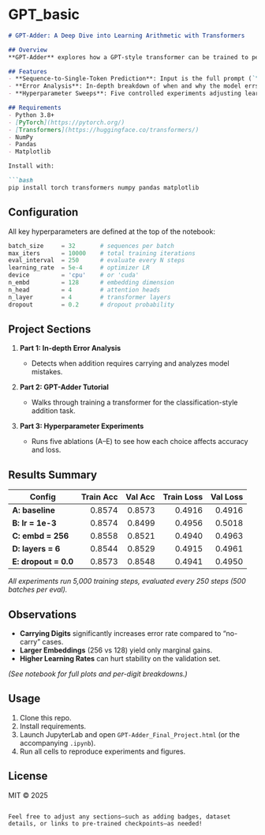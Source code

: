 # GPT_basic



````markdown
# GPT-Adder: A Deep Dive into Learning Arithmetic with Transformers

## Overview  
**GPT-Adder** explores how a GPT-style transformer can be trained to perform integer addition as a classification task—mapping complete “_a + b =_” prompts directly to their numeric sum. Rather than the usual autoregressive, token-by-token generation, we treat each addition problem as a single-step classification, where every possible answer is its own class. :contentReference[oaicite:0]{index=0}

## Features  
- **Sequence-to-Single-Token Prediction**: Input is the full prompt (`"2+3="`), output is a single token (`"5"`). :contentReference[oaicite:1]{index=1}  
- **Error Analysis**: In-depth breakdown of when and why the model errs, including “carry” cases.  
- **Hyperparameter Sweeps**: Five controlled experiments adjusting learning rate, embedding size, number of layers, and dropout.  

## Requirements  
- Python 3.8+  
- [PyTorch](https://pytorch.org/)  
- [Transformers](https://huggingface.co/transformers/)  
- NumPy  
- Pandas  
- Matplotlib  

Install with:

```bash
pip install torch transformers numpy pandas matplotlib
````

## Configuration

All key hyperparameters are defined at the top of the notebook:

```python
batch_size     = 32       # sequences per batch  
max_iters      = 10000    # total training iterations  
eval_interval  = 250      # evaluate every N steps  
learning_rate  = 5e-4     # optimizer LR  
device         = 'cpu'    # or 'cuda'  
n_embd         = 128      # embedding dimension  
n_head         = 4        # attention heads  
n_layer        = 4        # transformer layers  
dropout        = 0.2      # dropout probability  
```



## Project Sections

1. **Part 1: In-depth Error Analysis**

   * Detects when addition requires carrying and analyzes model mistakes.

2. **Part 2: GPT-Adder Tutorial**

   * Walks through training a transformer for the classification-style addition task.

3. **Part 3: Hyperparameter Experiments**

   * Runs five ablations (A–E) to see how each choice affects accuracy and loss.

## Results Summary

| Config               | Train Acc | Val Acc | Train Loss | Val Loss |
| -------------------- | --------: | ------: | ---------: | -------: |
| **A: baseline**      |    0.8574 |  0.8573 |     0.4916 |   0.4916 |
| **B: lr = 1e-3**     |    0.8574 |  0.8499 |     0.4956 |   0.5018 |
| **C: embd = 256**    |    0.8558 |  0.8521 |     0.4940 |   0.4963 |
| **D: layers = 6**    |    0.8544 |  0.8529 |     0.4915 |   0.4961 |
| **E: dropout = 0.0** |    0.8573 |  0.8548 |     0.4941 |   0.4950 |

*All experiments run 5,000 training steps, evaluated every 250 steps (500 batches per eval).*&#x20;

## Observations

* **Carrying Digits** significantly increases error rate compared to “no-carry” cases.
* **Larger Embeddings** (256 vs 128) yield only marginal gains.
* **Higher Learning Rates** can hurt stability on the validation set.

*(See notebook for full plots and per-digit breakdowns.)*

## Usage

1. Clone this repo.
2. Install requirements.
3. Launch JupyterLab and open `GPT-Adder_Final_Project.html` (or the accompanying `.ipynb`).
4. Run all cells to reproduce experiments and figures.

## License

MIT © 2025

```

Feel free to adjust any sections—such as adding badges, dataset details, or links to pre-trained checkpoints—as needed!
```

